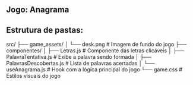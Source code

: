 ## Jogo: Anagrama
## Estrutura de pastas:

src/
├── game_assets/
│   └── desk.png                 # Imagem de fundo do jogo
├── componentes/
│   ├── Letras.js                # Componente das letras clicáveis
│   ├── PalavraTentativa.js      # Exibe a palavra sendo formada
│   ├── PalavrasDescobertas.js   # Lista de palavras acertadas
│   └── useAnagrama.js           # Hook com a lógica principal do jogo
└── game.css                     # Estilos visuais do jogo
